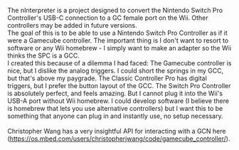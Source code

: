 The nInterpreter is a project designed to convert the Nintendo Switch Pro Controller's USB-C connection to a GC female port on the Wii. Other controllers may be added in future versions.<br>
The goal of this is to be able to use a Nintendo Switch Pro Controller as if it were a Gamecube controller. The important thing is I don't want to resort to software or any Wii homebrew - I simply want to
make an adapter so the Wii thinks the SPC is a GCC.<br>
I created this because of a dilemma I had faced: The Gamecube controller is nice, but I dislike the analog triggers.  I could short the springs in my GCC, but that's above my paygrade. The Classic Controller Pro has digital triggers, but I prefer the button layout of the GCC. The Switch Pro Controller is absolutely perfect, and feels amazing. But I cannot plug it into the Wii's USB-A port without Wii homebrew. I could develop software (I believe there is homebrew that lets you use alternative controllers) but I want this to be something that anyone can plug in and instantly use, no setup necessary.<br><br>
Christopher Wang has a very insightful API for interacting with a GCN here (https://os.mbed.com/users/christopherjwang/code/gamecube_controller/).
